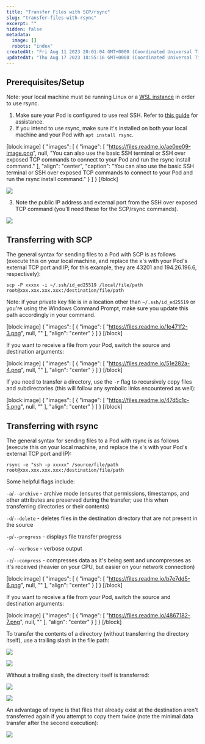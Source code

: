 ```yaml
---
title: "Transfer Files with SCP/rsync"
slug: "transfer-files-with-rsync"
excerpt: ""
hidden: false
metadata: 
  image: []
  robots: "index"
createdAt: "Fri Aug 11 2023 20:01:04 GMT+0000 (Coordinated Universal Time)"
updatedAt: "Thu Aug 17 2023 18:55:16 GMT+0000 (Coordinated Universal Time)"
---
```


## Prerequisites/Setup

Note: your local machine must be running Linux or a [WSL instance](https://learn.microsoft.com/en-us/windows/wsl/about) in order to use rsync.

1. Make sure your Pod is configured to use real SSH. Refer to [this guide](https://docs.runpod.io/docs/use-real-ssh) for assistance.
2. If you intend to use rsync, make sure it's installed on both your local machine and your Pod with `apt install rsync`.

[block:image]
{
"images": [
{
"image": [
"https://files.readme.io/ae0ee09-image.png",
null,
"You can also use the basic SSH terminal or SSH over exposed TCP commands to connect to your Pod and run the rsync install command."
],
"align": "center",
"caption": "You can also use the basic SSH terminal or SSH over exposed TCP commands to connect to your Pod and run the rsync install command."
}
]
}
[/block]

![](https://files.readme.io/d00988d-image.png)

3. Note the public IP address and external port from the SSH over exposed TCP command (you'll need these for the SCP/rsync commands).

![](https://files.readme.io/c099425-image.png)

## Transferring with SCP

The general syntax for sending files to a Pod with SCP is as follows (execute this on your local machine, and replace the x's with your Pod's external TCP port and IP; for this example, they are 43201 and 194.26.196.6, respectively):

<!-- dprint-ignore-start -->
```shell Bash
scp -P xxxxx -i ~/.ssh/id_ed25519 /local/file/path root@xxx.xxx.xxx.xxx:/destination/file/path
```
<!-- dprint-ignore-end -->

Note: if your private key file is in a location other than `~/.ssh/id_ed25519` or you're using the Windows Command Prompt, make sure you update this path accordingly in your command.

[block:image]
{
"images": [
{
"image": [
"https://files.readme.io/1e471f2-3.png",
null,
""
],
"align": "center"
}
]
}
[/block]

If you want to receive a file from your Pod, switch the source and destination arguments:

[block:image]
{
"images": [
{
"image": [
"https://files.readme.io/51e282a-4.png",
null,
""
],
"align": "center"
}
]
}
[/block]

If you need to transfer a directory, use the `-r` flag to recursively copy files and subdirectories (this will follow any symbolic links encountered as well):

[block:image]
{
"images": [
{
"image": [
"https://files.readme.io/47d5c1c-5.png",
null,
""
],
"align": "center"
}
]
}
[/block]

## Transferring with rsync

The general syntax for sending files to a Pod with rsync is as follows (execute this on your local machine, and replace the x's with your Pod's external TCP port and IP):

<!-- dprint-ignore-start -->
```shell Bash
rsync -e "ssh -p xxxxx" /source/file/path root@xxx.xxx.xxx.xxx:/destination/file/path
```
<!-- dprint-ignore-end -->

Some helpful flags include:

`-a`/`--archive` - archive mode (ensures that permissions, timestamps, and other attributes are preserved during the transfer; use this when transferring directories or their contents)

`-d`/`--delete` - deletes files in the destination directory that are not present in the source

`-p`/`--progress` - displays file transfer progress

`-v`/`--verbose` - verbose output

`-z`/`--compress` - compresses data as it's being sent and uncompresses as it's received (heavier on your CPU, but easier on your network connection)

[block:image]
{
"images": [
{
"image": [
"https://files.readme.io/b7e7dd5-6.png",
null,
""
],
"align": "center"
}
]
}
[/block]

If you want to receive a file from your Pod, switch the source and destination arguments:

[block:image]
{
"images": [
{
"image": [
"https://files.readme.io/4867182-7.png",
null,
""
],
"align": "center"
}
]
}
[/block]

To transfer the contents of a directory (without transferring the directory itself), use a trailing slash in the file path:

![](https://files.readme.io/ec221c3-image.png)

![](https://files.readme.io/28a2134-image.png)

Without a trailing slash, the directory itself is transferred:

![](https://files.readme.io/ec31ef2-image.png)

![](https://files.readme.io/effbe45-image.png)

An advantage of rsync is that files that already exist at the destination aren't transferred again if you attempt to copy them twice (note the minimal data transfer after the second execution):

![](https://files.readme.io/a032c86-image.png)
